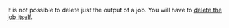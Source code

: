 It is not possible to delete just the output of a job. You will have to [delete the job itself](delete_job.md).
